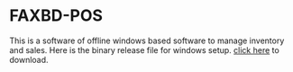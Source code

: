 # FAXBD-POS
This is a software of offline windows based software to manage inventory and sales.
Here is the binary release file for windows setup. [click here](https://download.faxbd.com/faxbd_pos_setup.zip) to download.
